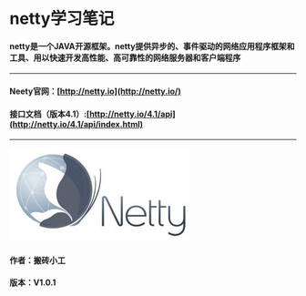 # netty学习笔记

#### netty是一个JAVA开源框架。netty提供异步的、事件驱动的网络应用程序框架和工具、用以快速开发高性能、高可靠性的网络服务器和客户端程序

---

#### Neety官网：[http://netty.io](http://netty.io/)

#### 接口文档（版本4.1）:[http://netty.io/4.1/api](http://netty.io/4.1/api/index.html)

---

![](/assets/u=890957247,1113523028&fm=27&gp=0.jpg)

#### 

#### 

#### 

#### 

#### 

#### 

#### 

#### 

#### 

#### 

#### 

#### 

#### 

#### **作者：搬砖小工**

#### 版本：V1.0.1



